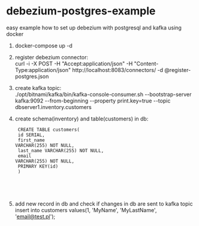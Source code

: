 # debezium-postgres-example
easy example how to set up debezium with postgresql and kafka using docker


1) docker-compose up -d

2) register debezium connector:</br>
   curl -i -X POST -H "Accept:application/json" -H  "Content-Type:application/json" http://localhost:8083/connectors/ -d @register-postgres.json

3) create kafka topic:</br>
   ./opt/bitnami/kafka/bin/kafka-console-consumer.sh --bootstrap-server kafka:9092 --from-beginning --property print.key=true --topic dbserver1.inventory.customers

4) create schema(inventory) and table(customers) in db:</br>
<code></br>
CREATE TABLE customers(</br>
    id SERIAL,</br>
    first_name VARCHAR(255) NOT NULL,</br>
    last_name VARCHAR(255) NOT NULL,</br>
    email VARCHAR(255) NOT NULL,</br>
    PRIMARY KEY(id)</br>
)
</code>

5) add new record in db and check if changes in db are sent to kafka topic</br>
   insert into customers values(1, 'MyName', 'MyLastName', 'email@test.pl');